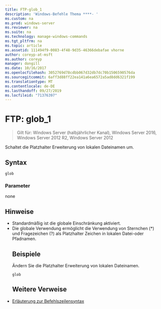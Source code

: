 ```yaml
---
title: FTP-glob_1
description: 'Windows-Befehle Thema ****- '
ms.custom: na
ms.prod: windows-server
ms.reviewer: na
ms.suite: na
ms.technology: manage-windows-commands
ms.tgt_pltfrm: na
ms.topic: article
ms.assetid: 111494f9-0083-4f48-9d35-46366debafae vhorne
author: coreyp-at-msft
ms.author: coreyp
manager: dongill
ms.date: 10/16/2017
ms.openlocfilehash: 3052769d78cdbb067d32db7dc70b1506590576da
ms.sourcegitcommit: 6aff3d88ff22ea141a6ea6572a5ad8dd6321f199
ms.translationtype: MT
ms.contentlocale: de-DE
ms.lasthandoff: 09/27/2019
ms.locfileid: "71376397"
---
```

# <a name="ftp-glob_1"></a>FTP: glob_1

>Gilt für: Windows Server (halbjährlicher Kanal), Windows Server 2016, Windows Server 2012 R2, Windows Server 2012

Schaltet die Platzhalter Erweiterung von lokalen Dateinamen um.   
## <a name="syntax"></a>Syntax  
```  
glob  
```  
### <a name="parameters"></a>Parameter  
none  
## <a name="remarks"></a>Hinweise  
- Standardmäßig ist die globale Einschränkung aktiviert.  
- Die globale Verwendung ermöglicht die Verwendung von Sternchen (*) und Fragezeichen (?) als Platzhalter Zeichen in lokalen Datei-oder Pfadnamen.  
  ## <a name="BKMK_Examples"></a>Beispiele  
  Ändern Sie die Platzhalter Erweiterung von lokalen Dateinamen.  
  ```  
  glob  
  ```  
  ## <a name="additional-references"></a>Weitere Verweise  
- [Erläuterung zur Befehlszeilensyntax](command-line-syntax-key.md)  
